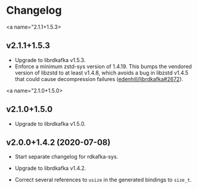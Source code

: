 # Changelog

<a name="2.1.1+1.5.3></a>
## v2.1.1+1.5.3

* Upgrade to librdkafka v1.5.3.
* Enforce a minimum zstd-sys version of 1.4.19. This bumps the vendored version
  of libzstd to at least v1.4.8, which avoids a bug in libzstd v1.4.5 that could
  cause decompression failures ([edenhill/librdkafka#2672]).

<a name="2.1.0+1.5.0></a>
## v2.1.0+1.5.0

* Upgrade to librdkafka v1.5.0.

<a name="2.0.0+1.4.2"></a>
## v2.0.0+1.4.2 (2020-07-08)

* Start separate changelog for rdkafka-sys.

* Upgrade to librdkafka v1.4.2.

* Correct several references to `usize` in the generated bindings to `size_t`.

[edenhill/librdkafka#2672]: https://github.com/edenhill/librdkafka/issues/2672
